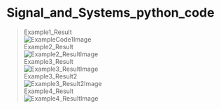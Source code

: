 # Signal_and_Systems_python_code
> Example1_Result  
> ![ExampleCode1Image](https://github.com/DonGikS/Signal_and_Systems_python_code/blob/main/Image/Example_Code1.png)  
> Example2_Result  
> ![Example2_ResultImage](https://github.com/DonGikS/Signal_and_Systems_python_code/blob/main/Image/Example2_Result.png)  
> Example3_Result  
> ![Example3_ResultImage](https://github.com/DonGikS/Signal_and_Systems_python_code/blob/main/Image/Example3_Result.png)  
> Example3_Result2  
> ![Example3_Result2Image](https://github.com/DonGikS/Signal_and_Systems_python_code/blob/main/Image/Example3_Result2.png)  
> Example4_Result  
> ![Example4_ResultImage](https://github.com/DonGikS/Signal_and_Systems_python_code/blob/main/Image/Example4_Result.png)